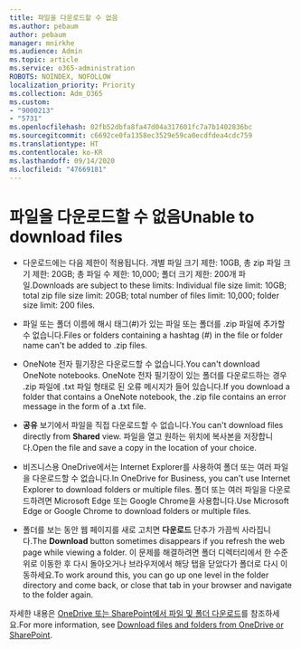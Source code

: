 ```yaml
---
title: 파일을 다운로드할 수 없음
ms.author: pebaum
author: pebaum
manager: mnirkhe
ms.audience: Admin
ms.topic: article
ms.service: o365-administration
ROBOTS: NOINDEX, NOFOLLOW
localization_priority: Priority
ms.collection: Adm_O365
ms.custom:
- "9000213"
- "5731"
ms.openlocfilehash: 02fb52dbfa8fa47d04a317601fc7a7b1402836bc
ms.sourcegitcommit: c6692ce0fa1358ec3529e59ca0ecdfdea4cdc759
ms.translationtype: HT
ms.contentlocale: ko-KR
ms.lasthandoff: 09/14/2020
ms.locfileid: "47669181"
---
```

# <a name="unable-to-download-files"></a><span data-ttu-id="2f559-102">파일을 다운로드할 수 없음</span><span class="sxs-lookup"><span data-stu-id="2f559-102">Unable to download files</span></span>

- <span data-ttu-id="2f559-103">다운로드에는 다음 제한이 적용됩니다. 개별 파일 크기 제한: 10GB, 총 zip 파일 크기 제한: 20GB; 총 파일 수 제한: 10,000; 폴더 크기 제한: 200개 파일.</span><span class="sxs-lookup"><span data-stu-id="2f559-103">Downloads are subject to these limits: Individual file size limit: 10GB; total zip file size limit: 20GB; total number of files limit: 10,000; folder size limit: 200 files.</span></span>
- <span data-ttu-id="2f559-104">파일 또는 폴더 이름에 해시 태그(#)가 있는 파일 또는 폴더를 .zip 파일에 추가할 수 없습니다.</span><span class="sxs-lookup"><span data-stu-id="2f559-104">Files or folders containing a hashtag (#) in the file or folder name can't be added to .zip files.</span></span>  
    
- <span data-ttu-id="2f559-105">OneNote 전자 필기장은 다운로드할 수 없습니다.</span><span class="sxs-lookup"><span data-stu-id="2f559-105">You can't download OneNote notebooks.</span></span> <span data-ttu-id="2f559-106">OneNote 전자 필기장이 있는 폴더를 다운로드하는 경우 .zip 파일에 .txt 파일 형태로 된 오류 메시지가 들어 있습니다.</span><span class="sxs-lookup"><span data-stu-id="2f559-106">If you download a folder that contains a OneNote notebook, the .zip file contains an error message in the form of a .txt file.</span></span>  
    
- <span data-ttu-id="2f559-107">**공유** 보기에서 파일을 직접 다운로드할 수 없습니다.</span><span class="sxs-lookup"><span data-stu-id="2f559-107">You can't download files directly from **Shared**  view.</span></span> <span data-ttu-id="2f559-108">파일을 열고 원하는 위치에 복사본을 저장합니다.</span><span class="sxs-lookup"><span data-stu-id="2f559-108">Open the file and save a copy in the location of your choice.</span></span>  
    
- <span data-ttu-id="2f559-109">비즈니스용 OneDrive에서는 Internet Explorer를 사용하여 폴더 또는 여러 파일을 다운로드할 수 없습니다.</span><span class="sxs-lookup"><span data-stu-id="2f559-109">In OneDrive for Business, you can't use Internet Explorer to download folders or multiple files.</span></span> <span data-ttu-id="2f559-110">폴더 또는 여러 파일을 다운로드하려면 Microsoft Edge 또는 Google Chrome을 사용합니다.</span><span class="sxs-lookup"><span data-stu-id="2f559-110">Use Microsoft Edge or Google Chrome to download folders or multiple files.</span></span>  
    
- <span data-ttu-id="2f559-111">폴더를 보는 동안 웹 페이지를 새로 고치면 **다운로드** 단추가 가끔씩 사라집니다.</span><span class="sxs-lookup"><span data-stu-id="2f559-111">The **Download** button sometimes disappears if you refresh the web page while viewing a folder.</span></span> <span data-ttu-id="2f559-112">이 문제를 해결하려면 폴더 디렉터리에서 한 수준 위로 이동한 후 다시 돌아오거나 브라우저에서 해당 탭을 닫았다가 폴더로 다시 이동하세요.</span><span class="sxs-lookup"><span data-stu-id="2f559-112">To work around this, you can go up one level in the folder directory and come back, or close that tab in your browser and navigate to the folder again.</span></span>  
    
<span data-ttu-id="2f559-113">자세한 내용은 [OneDrive 또는 SharePoint에서 파일 및 폴더 다운로드](https://support.office.com/article/download-files-and-folders-from-onedrive-or-sharepoint-5c7397b7-19c7-4893-84fe-d02e8fa5df05)를 참조하세요.</span><span class="sxs-lookup"><span data-stu-id="2f559-113">For more information, see [Download files and folders from OneDrive or SharePoint](https://support.office.com/article/download-files-and-folders-from-onedrive-or-sharepoint-5c7397b7-19c7-4893-84fe-d02e8fa5df05).</span></span>